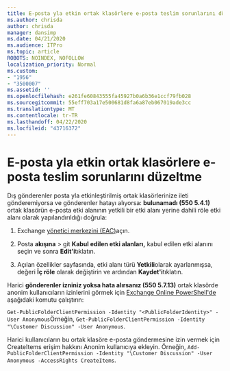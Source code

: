 ```yaml
---
title: E-posta yla etkin ortak klasörlere e-posta teslim sorunlarını düzeltme
ms.author: chrisda
author: chrisda
manager: dansimp
ms.date: 04/21/2020
ms.audience: ITPro
ms.topic: article
ROBOTS: NOINDEX, NOFOLLOW
localization_priority: Normal
ms.custom:
- "1956"
- "3500007"
ms.assetid: ''
ms.openlocfilehash: e261fe60843555fa45927b0a6b36e1ccf79fb028
ms.sourcegitcommit: 55eff703a17e500681d8fa6a87eb067019ade3cc
ms.translationtype: MT
ms.contentlocale: tr-TR
ms.lasthandoff: 04/22/2020
ms.locfileid: "43716372"
---
```

# <a name="fix-email-delivery-issues-to-mail-enabled-public-folders"></a>E-posta yla etkin ortak klasörlere e-posta teslim sorunlarını düzeltme

Dış gönderenler posta yla etkinleştirilmiş ortak klasörlerinize ileti gönderemiyorsa ve gönderenler hatayı alıyorsa: **bulunamadı (550 5.4.1)** ortak klasörün e-posta etki alanının yetkili bir etki alanı yerine dahili röle etki alanı olarak yapılandırıldığı doğrula:

1. Exchange [yönetici merkezini (EAC)](https://docs.microsoft.com/Exchange/exchange-admin-center)açın.

2. Posta **akışına** \> git **Kabul edilen etki alanları,** kabul edilen etki alanını seçin ve sonra **Edit'i**tıklatın.

3. Açılan özellikler sayfasında, etki alanı türü **Yetkili**olarak ayarlanmışsa, değeri **İç röle** olarak değiştirin ve ardından **Kaydet'i**tıklatın.

Harici **gönderenler izniniz yoksa hata alırsanız (550 5.7.13)** ortak klasörde anonim kullanıcıların izinlerini görmek için [Exchange Online PowerShell'de](https://docs.microsoft.com/powershell/exchange/exchange-online/connect-to-exchange-online-powershell/connect-to-exchange-online-powershell) aşağıdaki komutu çalıştırın:

`Get-PublicFolderClientPermission -Identity "<PublicFolderIdentity>" -User Anonymous`Örneğin, `Get-PublicFolderClientPermission -Identity "\Customer Discussion" -User Anonymous`.

Harici kullanıcıların bu ortak klasöre e-posta göndermesine izin vermek için CreateItems erişim hakkını Anonim kullanıcıya ekleyin. Örneğin, `Add-PublicFolderClientPermission -Identity "\Customer Discussion" -User Anonymous -AccessRights CreateItems`.
